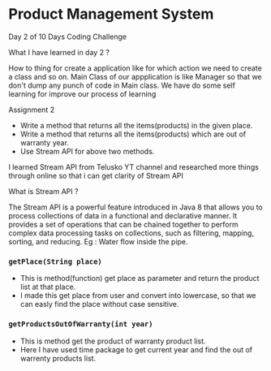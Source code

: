 # Product Management System

Day 2 of 10 Days Coding Challenge

What I have learned in day 2 ? 

   How to thing for create a application like for which action we need to create a class and so on.
   Main Class of our appplication is like Manager so that we don't dump any punch of code in Main class.
   We have do some self learning for improve our process of learning

Assignment 2

- Write a method that returns all the items(products) in the given place.
- Write a method that returns all the items(products) which are out of warranty year.
- Use Stream API for above two methods.

I learned Stream API from Telusko YT channel and researched more things through online so that i can get clarity of Stream API

What is Stream API ?

   The Stream API is a powerful feature introduced in Java 8 that allows you to process collections of data in a functional and declarative manner. It provides a set of operations that can be chained together to perform complex data processing tasks on collections, such as filtering, mapping, sorting, and reducing. Eg : Water flow inside the pipe.

### `getPlace(String place)`<br/>
- This is method(function) get place as parameter and return the product list at that place.
- I made this get place from user and convert into lowercase, so that we can easly find the place without case sensitive.

### `getProductsOutOfWarranty(int year)` <br/>
- This is method get the product of warranty product list.
- Here I have used time package to get current year and find the out of warrenty products list.
